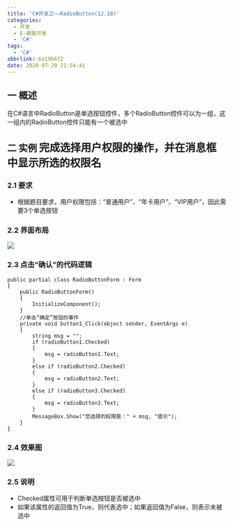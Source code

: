 ```yaml
---
title: 'C#开发之——RadioButton(12.10)'
categories:
  - 开发
  - E-桌面开发
  - 'C#'
tags:
  - 'C#'
abbrlink: 6a19b6f2
date: 2020-07-29 21:54:41
---
```

## 一 概述

在C#语言中RadioButton是单选按钮控件，多个RadioButton控件可以为一组，这一组内的RadioButton控件只能有一个被选中

<!--more-->

## 二 实例  <font size=5> 完成选择用户权限的操作，并在消息框中显示所选的权限名 </font>

### 2.1 要求

* 根据题目要求，用户权限包括：“普通用户”、“年卡用户”、“VIP用户”，因此需要3个单选按钮

### 2.2 界面布局
![][1]
### 2.3 点击“确认”的代码逻辑

```
public partial class RadioButtonForm : Form
{
    public RadioButtonForm()
    {
        InitializeComponent();
    }
    //单击“确定”按钮的事件
    private void button1_Click(object sender, EventArgs e)
    {
        string msg = "";
        if (radioButton1.Checked)
        {
            msg = radioButton1.Text;
        }
        else if (radioButton2.Checked)
        {
            msg = radioButton2.Text;
        }
        else if (radioButton3.Checked)
        {
            msg = radioButton3.Text;
        }
        MessageBox.Show("您选择的权限是：" + msg, "提示");
    }
}
```

### 2.4 效果图
![][2]

### 2.5 说明

* Checked属性可用于判断单选按钮是否被选中
* 如果该属性的返回值为True，则代表选中；如果返回值为False，则表示未被选中

[1]:https://jsd.onmicrosoft.cn/gh/PGzxc/CDN/blog-image/csharp-windform-radiobutton-layout.png
[2]:https://jsd.onmicrosoft.cn/gh/PGzxc/CDN/blog-image/csharp-windform-radiobutton-view.gif